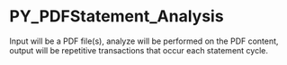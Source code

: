 # PY_PDFStatement_Analysis
Input will be a PDF file(s), analyze will be performed on the PDF content, output will be repetitive transactions that occur each statement cycle. 
